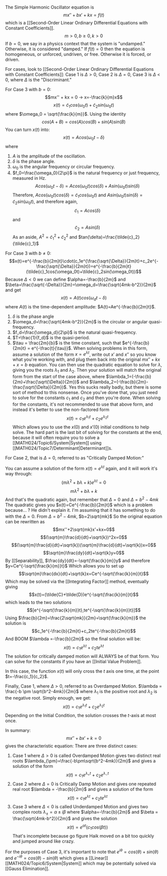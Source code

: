 
The Simple Harmonic Oscillator equation is$$mx''+bx'+kx=f(t)$$
which is a [[Second-Order Linear Ordinary Differential Equations with Constant Coefficients]].$$m>0,b\geq0,k>0$$
If $b=0$, we say in a physics context that the system is "undamped." Otherwise, it is considered "damped."
If $f(t)=0$ then the equation is homogeneous, or unforced, undriven, or free. Otherwise it is forced, or driven.

For cases, look to [[Second-Order Linear Ordinary Differential Equations with Constant Coefficients]]: Case 1 is $\Delta>0$, Case 2 is $\Delta=0$, Case 3 is $\Delta<0$, where $\Delta$ is the "Discriminant."

For Case 3 with $b=0$:
$$mx'' + kx = 0 -> x=-\frac{k}{m}x$$
$$x(t)=\tilde{c}_1cos(\omega_0t)+\tilde{c}_2sin(\omega_0t)$$
where $\omega_0 = \sqrt{\frac{k}{m}}$.
Using the identity $$cos(A+B)=cos(A)cos(B) + sin(A)sin(B)$$
You can turn $x(t)$ into:$$x(t)=Acos(\omega_0t-\delta)$$
where
1. $A$ is the amplitude of the oscillation.
2. $\delta$ is the phase angle.
3. $\omega_0$ is the angular frequency or circular frequency.
4. $f_0=\frac{\omega_0}{2\pi}$ is the natural frequency or just frequency, measured in Hz.
$$Acos(\omega_0t-\delta) = Acos(\omega_0t)cos(\delta) + Asin(\omega_0t)sin(\delta)$$
Therefore, $Acos(\omega_0t)cos(\delta) = \tilde{c}_1cos(\omega_0t)$ and $Asin(\omega_0t)sin(\delta)=\tilde{c}_2sin(\omega_0t)$, and therefore again, $$\tilde{c}_1=Acos(\delta)$$
and $$\tilde{c}_2 = Asin(\delta)$$
As an aside, $A^2 = \tilde{c}_1^2+\tilde{c}_2^2$ and $tan(\delta)=\frac{\tilde{c}_2}{\tilde{c}_1}$

For Case 3 with $b\neq0$:$$x(t)=e^{-\frac{b}{2m}t}\cdot(c_1e^{\frac{\sqrt{\Delta}}{2m}t}+c_2e^{-\frac{\sqrt{\Delta}}{2m}t})=e^{-\frac{b}{2m}t}(\tilde{c}_1cos(\omega_0t)+\tilde{c}_2sin(\omega_0t))$$
Because $\Delta<0$ we can define $\alpha=-\frac{b}{2m}$ and $\beta=\frac{\sqrt{-\Delta}}{2m}=\omega_d=\frac{\sqrt{4mk-b^2}}{2m}$ and get$$x(t)=A(t)cos(\omega_dt-\delta)$$
where $A(t)$ is the time-dependent amplitude: $A(t)=Ae^{-\frac{b}{2m}t}$.
1. $\delta$ is the phase angle
2. $\omega_d=\frac{\sqrt{4mk-b^2}}{2m}$ is the circular or angular quasi-frequency.
3. $f_d=\frac{\omega_d}{2\pi}$ is the natural quasi-frequency.
4. $T=\frac{1}{f_d}$ is the quasi-period.
5. $\tau = \frac{2m}{b}$ is the time constant, such that $e^{-\frac{b}{2m}t} = e^{-\frac{t}{\tau}}$.
When solving problems in this form, assume a solution of the form $x=e^{\lambda t}$, write out $x'$ and $x''$ so you know what you're working with, and plug them back into the original $mx''+kx+x=b$ equation.
You can then use the quadratic equation to solve for $\lambda$, giving you the roots $\lambda_1$ and $\lambda_2$.
Then your solution will match the original form from the start of the case above, where $\lambda_1=(-\frac{b}{2m}+\frac{\sqrt{\Delta}}{2m})$ and $\lambda_2=(-\frac{b}{2m}-\frac{\sqrt{\Delta}}{2m})$.
Yes this sucks really badly, but there is some sort of method to this nonsense.
Once you've done that, you just need to solve for the constants $c_1$ and $c_2$ and then you're done. When solving for the constants, it's not recommended to use that above form, and instead it's better to use the non-factored form$$x(t)=c_1e^{\lambda_1t}+c_2e^{\lambda_2t}$$
Which allows you to use the $x(0)$ and $x'(0)$ initial conditions to help solve.
The hard part is the last bit of solving for the constants at the end, because it will often require you to solve a [[MATH024/Topic6/System|System]] using [[MATH024/Topic7/Determinant|Determinant]]s.

For Case 2, that is $\Delta = 0$, referred to as "Critically Damped Motion:"

You can assume a solution of the form $x(t) = e^{\lambda t}$ again, and it will work it's way through:$$(m\lambda^2+b\lambda+k)e^{\lambda t} = 0$$
$$m\lambda^2+b\lambda+k$$
And that's the quadratic again, but remember that $\Delta=0$ and $\Delta=b^2-4mk$
The quadratic gives you $x(t)=Ce^{-\frac{b}{2m}t}$ which is a problem because... ? He didn't explain it. I'm assuming that it has something to do with the $\Delta=0$.
From $\Delta=b^2-4mk$, $b=2\sqrt{mk}$
So the original equation can be rewritten as $$mx''+2\sqrt{mk}x'+kx=0$$$$(\sqrt{m}\frac{d}{dt}+\sqrt{k})^2x=0$$$$(\sqrt{m}\frac{d}{dt}+\sqrt{k})(\sqrt{m}\frac{d}{dt}+\sqrt{k})x=0$$$$\sqrt{m}\frac{dy}{dt}+\sqrt{k}y=0$$
By [[Separability]], $\frac{dy}{dt}=-\sqrt{\frac{k}{m}}y$ and therefore $y=Ce^{-\sqrt{\frac{k}{m}}t}$
Which allows you to set up $$\sqrt{m}\frac{dx}{dt}+\sqrt{k}x=Ce^{-\sqrt{\frac{k}{m}}t}$$
Which may be solved via the [[Integrating Factor]] method, eventually giving $$x(t)=(\tilde{C}+\tilde{D})e^{-\sqrt{\frac{k}{m}}t}$$
which leads to the two solutions$$[e^{-\sqrt{\frac{k}{m}}t},te^{-\sqrt{\frac{k}{m}}t}]$$
Using $\frac{b}{2m}=\frac{2\sqrt{mk}}{2m}=\sqrt{\frac{k}{m}}$ the solution is $$c_1e^{-\frac{b}{2m}t}+c_2te^{-\frac{b}{2m}t}$$
And BOOM $\lambda =-\frac{b}{2m}$ so the final solution will be:$$x(t)=c_1e^{\lambda t}+c_2te^{\lambda t}$$
The solution for critically damped motion will ALWAYS be of that form.
You can solve for the constants if you have an [[Initial Value Problem]].

In this case, the function $x(t)$ will only cross the $t$ axis one time, at the point $t=-\frac{c_1}{c_2}$.

Finally, Case 1, where $\Delta>0$, referred to as Overdamped Motion.
$\lambda = \frac{-b \pm \sqrt{b^2-4mk}}{2m}$ where $\lambda_1$ is the positive root and $\lambda_2$ is the negative root.
Simply enough, we get:$$x(t)=c_1e^{\lambda_1 t}+c_2e^{\lambda_2t}$$
Depending on the Initial Condition, the solution crosses the $t$-axis at most once.

In summary:$$mx''+bx'+k=0$$ gives the characteristic equation: 
There are three distinct cases:
1. Case 1 where $\Delta>0$ is called Overdamped Motion gives two distinct real roots $\lambda_{\pm}=\frac{-b\pm\sqrt{b^2-4mk}}{2m}$ and gives a solution of the form $$x(t)=c_1e^{\lambda_+t}+c_2e^{\lambda_-t}$$
2. Case 2 where $\Delta=0$ is Critically Damp Motion and gives one repeated real root $\lambda = -\frac{b}{2m}$ and gives a solution of the form $$x(t)=c_1e^{\lambda t}+c_2te^{\lambda t}$$
3. Case 3 where $\Delta<0$ is called Underdamped Motion and gives two complex roots $\lambda_{\pm}=\alpha\pm i\beta$ where $\alpha=-\frac{b}{2m}$ and $\beta = \frac{\sqrt{4mk-b^2}}{2m}$ and gives the solution$$x(t)=e^{\alpha t}(c_1cos(\beta t))$$
That's incomplete because go figure Haik moved on a bit too quickly and jumped around like crazy.

For the purposes of Case 3, it's important to note that $e^{i\theta}=cos(\theta)+sin(\theta)$ and $e^{-i\theta} = cos(\theta)-sin(\theta)$ which gives a [[Linear]] [[MATH024/Topic6/System|System]] which may be potentially solved via [[Gauss Elimination]].